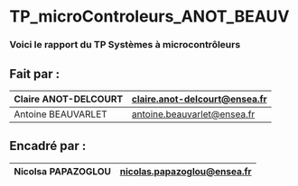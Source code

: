 # TP_microControleurs_ANOT_BEAUV

### Voici le rapport du TP Systèmes à microcontrôleurs 


## Fait par :

| Claire ANOT-DELCOURT  | claire.anot-delcourt@ensea.fr  |
| --------------------- | ------------------------------ |
| Antoine BEAUVARLET    | antoine.beauvarlet@ensea.fr    |
             

## Encadré par :

| Nicolsa PAPAZOGLOU    | nicolas.papazoglou@ensea.fr    |
| --------------------- | ------------------------------ |



#